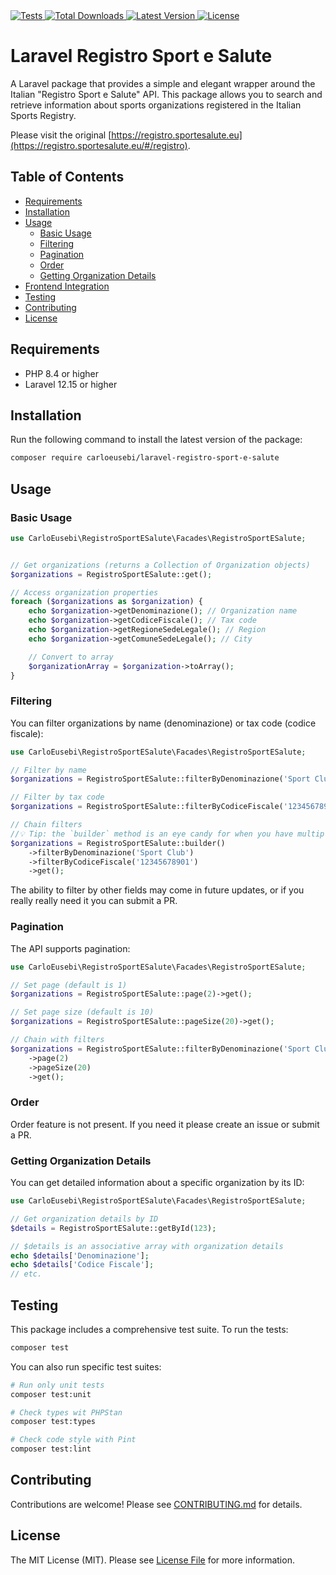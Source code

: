 <a href="https://github.com/carloeusebi/laravel-registro-sport-e-salute/actions" target="_blank">
    <img alt="Tests" src="https://github.com/carloeusebi/laravel-registro-sport-e-salute/actions/workflows/tests.yml/badge.svg">
</a>
<a href="https://packagist.org/packages/carloeusebi/laravel-registro-sport-e-salute" target="_blank">
    <img alt="Total Downloads" src="https://img.shields.io/packagist/dt/carloeusebi/laravel-registro-sport-e-salute">
</a>
<a href="https://packagist.org/packages/carloeusebi/laravel-registro-sport-e-salute" target="_blank">
    <img alt="Latest Version" src="https://img.shields.io/packagist/v/carloeusebi/laravel-registro-sport-e-salute">
</a>
<a href="https://packagist.org/packages/carloeusebi/laravel-registro-sport-e-salute" target="_blank">
    <img alt="License" src="https://img.shields.io/packagist/l/carloeusebi/laravel-registro-sport-e-salute">
</a>

# Laravel Registro Sport e Salute

A Laravel package that provides a simple and elegant wrapper around the Italian "Registro Sport e Salute" API. This
package allows you to search and retrieve information about sports organizations registered in the Italian Sports
Registry.

Please visit the original [https://registro.sportesalute.eu](https://registro.sportesalute.eu/#/registro).

## Table of Contents

- [Requirements](#requirements)
- [Installation](#installation)
- [Usage](#usage)
    - [Basic Usage](#basic-usage)
    - [Filtering](#filtering)
    - [Pagination](#pagination)
    - [Order](#order)
    - [Getting Organization Details](#getting-organization-details)
- [Frontend Integration](#frontend-integration)
- [Testing](#testing)
- [Contributing](#contributing)
- [License](#license)

## Requirements

- PHP 8.4 or higher
- Laravel 12.15 or higher

## Installation

Run the following command to install the latest version of the package:

```bash
composer require carloeusebi/laravel-registro-sport-e-salute
```

## Usage

### Basic Usage

```php
use CarloEusebi\RegistroSportESalute\Facades\RegistroSportESalute;


// Get organizations (returns a Collection of Organization objects)
$organizations = RegistroSportESalute::get();

// Access organization properties
foreach ($organizations as $organization) {
    echo $organization->getDenominazione(); // Organization name
    echo $organization->getCodiceFiscale(); // Tax code
    echo $organization->getRegioneSedeLegale(); // Region
    echo $organization->getComuneSedeLegale(); // City

    // Convert to array
    $organizationArray = $organization->toArray();
}
```

### Filtering

You can filter organizations by name (denominazione) or tax code (codice fiscale):

```php
use CarloEusebi\RegistroSportESalute\Facades\RegistroSportESalute;

// Filter by name
$organizations = RegistroSportESalute::filterByDenominazione('Sport Club')->get();

// Filter by tax code
$organizations = RegistroSportESalute::filterByCodiceFiscale('12345678901')->get();

// Chain filters
//💡 Tip: the `builder` method is an eye candy for when you have multiple statements
$organizations = RegistroSportESalute::builder() 
    ->filterByDenominazione('Sport Club')
    ->filterByCodiceFiscale('12345678901')
    ->get();
```

The ability to filter by other fields may come in future updates, or if you really really need it you can submit a PR.

### Pagination

The API supports pagination:

```php
use CarloEusebi\RegistroSportESalute\Facades\RegistroSportESalute;

// Set page (default is 1)
$organizations = RegistroSportESalute::page(2)->get();

// Set page size (default is 10)
$organizations = RegistroSportESalute::pageSize(20)->get();

// Chain with filters
$organizations = RegistroSportESalute::filterByDenominazione('Sport Club')
    ->page(2)
    ->pageSize(20)
    ->get();
```

### Order

Order feature is not present. If you need it please create an issue or submit a PR.

### Getting Organization Details

You can get detailed information about a specific organization by its ID:

```php
use CarloEusebi\RegistroSportESalute\Facades\RegistroSportESalute;

// Get organization details by ID
$details = RegistroSportESalute::getById(123);

// $details is an associative array with organization details
echo $details['Denominazione'];
echo $details['Codice Fiscale'];
// etc.
```

## Testing

This package includes a comprehensive test suite. To run the tests:

```bash
composer test
```

You can also run specific test suites:

```bash
# Run only unit tests
composer test:unit

# Check types wit PHPStan
composer test:types

# Check code style with Pint
composer test:lint
```

## Contributing

Contributions are welcome! Please see [CONTRIBUTING.md](CONTRIBUTING.md) for details.

## License

The MIT License (MIT). Please see [License File](LICENSE.md) for more information.
